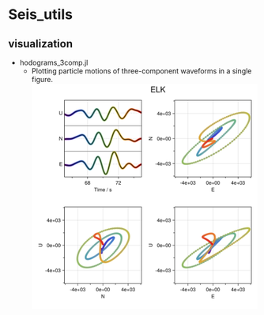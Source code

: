 # Seis_utils

## visualization

- hodograms_3comp.jl
  - Plotting particle motions of three-component waveforms in a single figure.
![hodograms_3comp](visualization/hodograms_3comp.png)
